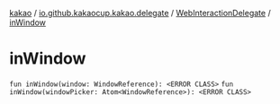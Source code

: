 [kakao](../../index.md) / [io.github.kakaocup.kakao.delegate](../index.md) / [WebInteractionDelegate](index.md) / [inWindow](./in-window.md)

# inWindow

`fun inWindow(window: WindowReference): <ERROR CLASS>`
`fun inWindow(windowPicker: Atom<WindowReference>): <ERROR CLASS>`